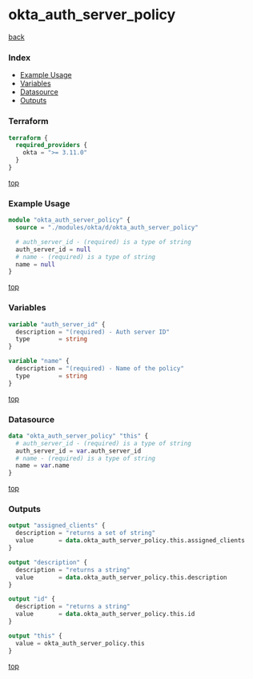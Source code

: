 # okta_auth_server_policy

[back](../okta.md)

### Index

- [Example Usage](#example-usage)
- [Variables](#variables)
- [Datasource](#datasource)
- [Outputs](#outputs)

### Terraform

```terraform
terraform {
  required_providers {
    okta = ">= 3.11.0"
  }
}
```

[top](#index)

### Example Usage

```terraform
module "okta_auth_server_policy" {
  source = "./modules/okta/d/okta_auth_server_policy"

  # auth_server_id - (required) is a type of string
  auth_server_id = null
  # name - (required) is a type of string
  name = null
}
```

[top](#index)

### Variables

```terraform
variable "auth_server_id" {
  description = "(required) - Auth server ID"
  type        = string
}

variable "name" {
  description = "(required) - Name of the policy"
  type        = string
}
```

[top](#index)

### Datasource

```terraform
data "okta_auth_server_policy" "this" {
  # auth_server_id - (required) is a type of string
  auth_server_id = var.auth_server_id
  # name - (required) is a type of string
  name = var.name
}
```

[top](#index)

### Outputs

```terraform
output "assigned_clients" {
  description = "returns a set of string"
  value       = data.okta_auth_server_policy.this.assigned_clients
}

output "description" {
  description = "returns a string"
  value       = data.okta_auth_server_policy.this.description
}

output "id" {
  description = "returns a string"
  value       = data.okta_auth_server_policy.this.id
}

output "this" {
  value = okta_auth_server_policy.this
}
```

[top](#index)